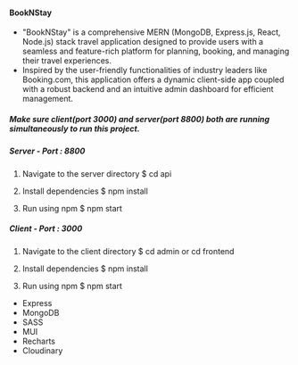 #### BookNStay

- "BookNStay" is a comprehensive MERN (MongoDB, Express.js, React, Node.js) stack travel application designed to provide users with a seamless and feature-rich platform for planning, booking, and managing their travel experiences.
- Inspired by the user-friendly functionalities of industry leaders like Booking.com, this application offers a dynamic client-side app coupled with a robust backend and an intuitive admin dashboard for efficient management.


##### Make sure client(port 3000) and server(port 8800) both are running simultaneously to run this project.

##### Server - Port : 8800

1. Navigate to the server directory
   $ cd api

2. Install dependencies
   $ npm install

3. Run using npm
   $ npm start

##### Client - Port : 3000

1. Navigate to the client directory
   $ cd admin or cd frontend

2. Install dependencies
   $ npm install

3. Run using npm
   $ npm start

- Express
- MongoDB
- SASS
- MUI
- Recharts
- Cloudinary
